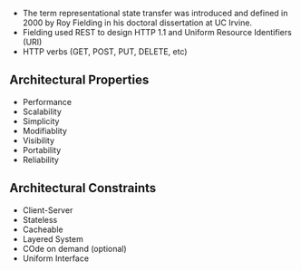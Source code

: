
- The term representational state transfer was introduced and defined in 2000 by Roy Fielding in his doctoral dissertation at UC Irvine.
- Fielding used REST to design HTTP 1.1 and Uniform Resource Identifiers (URI)
- HTTP verbs (GET, POST, PUT, DELETE, etc)

## Architectural Properties
* Performance 
* Scalability
* Simplicity 
* Modifiablity
* Visibility
* Portability
* Reliability

## Architectural Constraints
* Client-Server
* Stateless
* Cacheable
* Layered System
* COde on demand (optional)
* Uniform Interface
